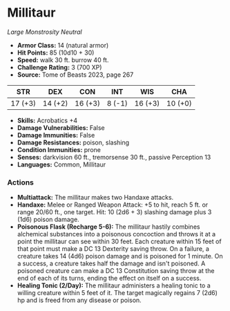 # Millitaur

*Large* *Monstrosity* *Neutral*

- **Armor Class:** 14 (natural armor)
- **Hit Points:** 85 (10d10 + 30)
- **Speed:** walk 30 ft. burrow 40 ft.
- **Challenge Rating:** 3 (700 XP)
- **Source:** Tome of Beasts 2023, page 267

| STR | DEX | CON | INT | WIS | CHA |
| --- | --- | --- | --- | --- | --- |
| 17 (+3) | 14 (+2) | 16 (+3) | 8 (-1) | 16 (+3) | 10 (+0) |

- **Skills:** Acrobatics +4
- **Damage Vulnerabilities:** False
- **Damage Immunities:** False
- **Damage Resistances:** poison, slashing
- **Condition Immunities:** prone
- **Senses:** darkvision 60 ft., tremorsense 30 ft., passive Perception 13
- **Languages:** Common, Millitaur

### Actions

- **Multiattack:** The millitaur makes two Handaxe attacks.
- **Handaxe:** Melee or Ranged Weapon Attack: +5 to hit, reach 5 ft. or range 20/60 ft., one target. Hit: 10 (2d6 + 3) slashing damage plus 3 (1d6) poison damage.
- **Poisonous Flask (Recharge 5-6):** The millitaur hastily combines alchemical substances into a poisonous concoction and throws it at a point the millitaur can see within 30 feet. Each creature within 15 feet of that point must make a DC 13 Dexterity saving throw. On a failure, a creature takes 14 (4d6) poison damage and is poisoned for 1 minute. On a success, a creature takes half the damage and isn't poisoned. A poisoned creature can make a DC 13 Constitution saving throw at the end of each of its turns, ending the effect on itself on a success.
- **Healing Tonic (2/Day):** The millitaur administers a healing tonic to a willing creature within 5 feet of it. The target magically regains 7 (2d6) hp and is freed from any disease or poison.
